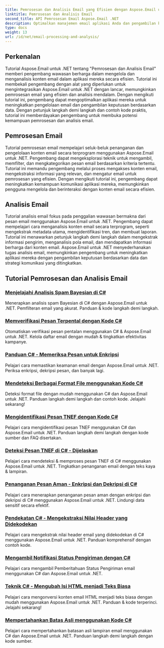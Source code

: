 ```yaml
---
title: Pemrosesan dan Analisis Email yang Efisien dengan Aspose.Email untuk .NET
linktitle: Pemrosesan dan Analisis Email
second_title: API Pemrosesan Email Aspose.Email .NET
description: Optimalkan manajemen email aplikasi Anda dan pengambilan keputusan dengan tutorial Aspose.Email untuk .NET tentang pemrosesan email yang efisien dan analisis mendalam. Pelajari cara mengambil, mengatur, dan menganalisis konten email secara terprogram. Jelajahi contoh-contoh praktis untuk meningkatkan komunikasi dan strategi berbasis data.
type: docs
weight: 13
url: /id/net/email-processing-and-analysis/
---
```


## Perkenalan

Tutorial Aspose.Email untuk .NET tentang "Pemrosesan dan Analisis Email" memberi pengembang wawasan berharga dalam mengelola dan menganalisis konten email dalam aplikasi mereka secara efisien. Tutorial ini membekali pengembang dengan alat yang diperlukan untuk mengintegrasikan Aspose.Email untuk .NET dengan lancar, memungkinkan pemrosesan email yang efisien dan analisis mendalam. Dengan mengikuti tutorial ini, pengembang dapat mengoptimalkan aplikasi mereka untuk meningkatkan pengelolaan email dan pengambilan keputusan berdasarkan data. Dengan petunjuk langkah demi langkah dan contoh kode praktis, tutorial ini memberdayakan pengembang untuk membuka potensi kemampuan pemrosesan dan analisis email.

## Pemrosesan Email

Tutorial pemrosesan email mempelajari seluk-beluk penanganan dan pengelolaan konten email secara terprogram menggunakan Aspose.Email untuk .NET. Pengembang dapat mengeksplorasi teknik untuk mengambil, memfilter, dan mengkategorikan pesan email berdasarkan kriteria tertentu. Tutorial ini memandu pengembang melalui proses mengakses konten email, mengekstraksi informasi yang relevan, dan mengatur email untuk pemrosesan yang efisien. Dengan mengikuti tutorial ini, pengembang dapat meningkatkan kemampuan komunikasi aplikasi mereka, memungkinkan pengguna mengelola dan berinteraksi dengan konten email secara efisien.

## Analisis Email

Tutorial analisis email fokus pada penggalian wawasan bermakna dari pesan email menggunakan Aspose.Email untuk .NET. Pengembang dapat mempelajari cara menganalisis konten email secara terprogram, seperti mengekstrak metadata utama, mengidentifikasi tren, dan membuat laporan. Tutorial ini menawarkan petunjuk langkah demi langkah dalam mengekstrak informasi pengirim, menganalisis pola email, dan mendapatkan informasi berharga dari konten email. Aspose.Email untuk .NET menyederhanakan tugas analisis email, memungkinkan pengembang untuk meningkatkan aplikasi mereka dengan pengambilan keputusan berdasarkan data dan strategi komunikasi yang ditingkatkan.

## Tutorial Pemrosesan dan Analisis Email
### [Menjelajahi Analisis Spam Bayesian di C#](./exploring-bayesian-spam-analysis-in-csharp/)
Menerapkan analisis spam Bayesian di C# dengan Aspose.Email untuk .NET. Pemfilteran email yang akurat. Panduan & kode langkah demi langkah.
### [Memverifikasi Pesan Terpental dengan Kode C#](./verifying-bounced-messages-with-csharp-code/)
Otomatiskan verifikasi pesan pentalan menggunakan C# & Aspose.Email untuk .NET. Kelola daftar email dengan mudah & tingkatkan efektivitas kampanye. 
### [Panduan C# - Memeriksa Pesan untuk Enkripsi](./csharp-guide-checking-messages-for-encryption/)
Pelajari cara memastikan keamanan email dengan Aspose.Email untuk .NET. Periksa enkripsi, dekripsi pesan, dan banyak lagi.
### [Mendeteksi Berbagai Format File menggunakan Kode C#](./detecting-various-file-formats-using-csharp-code/)
Deteksi format file dengan mudah menggunakan C# dan Aspose.Email untuk .NET. Panduan langkah demi langkah dan contoh kode. Jelajahi sekarang!
### [Mengidentifikasi Pesan TNEF dengan Kode C#](./identifying-tnef-messages-with-csharp-code/)
Pelajari cara mengidentifikasi pesan TNEF menggunakan C# dan Aspose.Email untuk .NET. Panduan langkah demi langkah dengan kode sumber dan FAQ disertakan.
### [Deteksi Pesan TNEF di C# - Dijelaskan](./tnef-message-detection-in-csharp-explained/)
Pelajari cara mendeteksi & memproses pesan TNEF di C# menggunakan Aspose.Email untuk .NET. Tingkatkan penanganan email dengan teks kaya & lampiran.
### [Penanganan Pesan Aman - Enkripsi dan Dekripsi di C#](./secure-message-handling-encryption-and-decryption-in-csharp/)
Pelajari cara menerapkan penanganan pesan aman dengan enkripsi dan dekripsi di C# menggunakan Aspose.Email untuk .NET. Lindungi data sensitif secara efektif.
### [Pendekatan C# - Mengekstraksi Nilai Header yang Didekodekan](./csharp-approach-extracting-decoded-header-values/)
Pelajari cara mengekstrak nilai header email yang didekodekan di C# menggunakan Aspose.Email untuk .NET. Panduan komprehensif dengan contoh kode.
### [Mengambil Notifikasi Status Pengiriman dengan C#](./retrieving-delivery-status-notifications-with-csharp/)
Pelajari cara mengambil Pemberitahuan Status Pengiriman email menggunakan C# dan Aspose.Email untuk .NET.
### [Teknik C# - Mengubah Isi HTML menjadi Teks Biasa](./csharp-technique-converting-html-body-to-plain-text/)
Pelajari cara mengonversi konten email HTML menjadi teks biasa dengan mudah menggunakan Aspose.Email untuk .NET. Panduan & kode terperinci. Jelajahi sekarang!
### [Mempertahankan Batas Asli menggunakan Kode C#](./preserving-original-boundaries-using-csharp-code/)
Pelajari cara mempertahankan batasan asli lampiran email menggunakan C# dan Aspose.Email untuk .NET. Panduan langkah demi langkah dengan kode sumber.